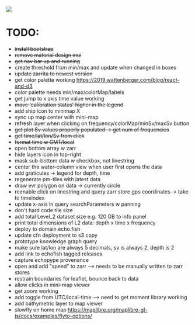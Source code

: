 <h1 href="https://git.io/typing-svg">
<img src="https://readme-typing-svg.herokuapp.com/?lines=EchoFish&size=24" />

# TODO:
 - ~~install bootstrap~~
 - ~~remove material design mui~~
 - ~~get nav bar up and running~~
 - create threshold from min/max and update when changed in boxes
 - ~~update zarrita to newest version~~
 - get color palette working <https://2019.wattenberger.com/blog/react-and-d3>
 - color palette needs min/max/colorMap/labels
 - get jump to x axis time value working
 - ~~move 'calibration status' higher in the legend~~
 - add ship icon to minimap X
  - sync up map center with mini-map
 - refresh layer when clicking on frequency/colorMap/minSv/maxSv button
 - ~~get plot Sv values properly populated -> get num of frequencies~~
 - ~~get time/lat/lon/Sv from click~~
 - ~~format time w GMT/local~~
 - open bottom array w zarr
 - hide layers icon in top-right
 - mask sub-bottom data w checkbox, not linestring
 - center the water-column view when user first opens the data
 - add graticules -> legend for depth, time
 - regenerate pm-tiles with latest data
 - draw evr polygon on data -> currently circle
 - reenable click on linestring and query zarr store gps coordinates -> take to timeIndex
 - update x-axis in query searchParameters w panning
 - don't hard code tile size
 - add total Level_2 dataset size e.g. 120 GB to info panel
 - print total dimensions of L2 data: depth x time x frequency
 - deploy to domain echo.fish
 - update cfn deployment to s3 copy
 - prototype knowledge graph query
 - make sure lat/lon are always 5 decimals, sv is always 2, depth is 2
 - add link to echofish tagged releases
 - capture echopype provenance
 - open and add "speed" to zarr --> needs to be manually written to zarr stores
 - restrain boundaries for leaflet, bounce back to data
 - allow clicks in mini-map viewer
 - get zoom working
 - add toggle from UTC/local-time --> need to get moment library working
 - add bathymetric layer to map viewer
 - slowfly on home map <https://maplibre.org/maplibre-gl-js/docs/examples/flyto-options/>
